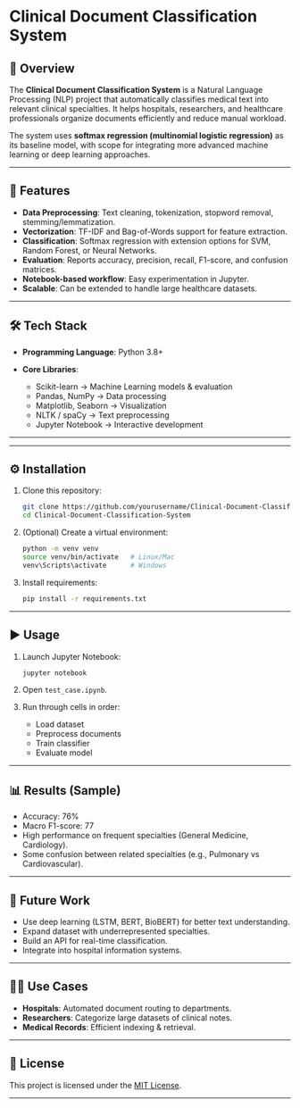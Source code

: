 

# Clinical Document Classification System

## 📌 Overview

The **Clinical Document Classification System** is a Natural Language Processing (NLP) project that automatically classifies medical text into relevant clinical specialties. It helps hospitals, researchers, and healthcare professionals organize documents efficiently and reduce manual workload.

The system uses **softmax regression (multinomial logistic regression)** as its baseline model, with scope for integrating more advanced machine learning or deep learning approaches.

---

## 🚀 Features

* **Data Preprocessing**: Text cleaning, tokenization, stopword removal, stemming/lemmatization.
* **Vectorization**: TF-IDF and Bag-of-Words support for feature extraction.
* **Classification**: Softmax regression with extension options for SVM, Random Forest, or Neural Networks.
* **Evaluation**: Reports accuracy, precision, recall, F1-score, and confusion matrices.
* **Notebook-based workflow**: Easy experimentation in Jupyter.
* **Scalable**: Can be extended to handle large healthcare datasets.

---

## 🛠️ Tech Stack

* **Programming Language**: Python 3.8+
* **Core Libraries**:

  * Scikit-learn → Machine Learning models & evaluation
  * Pandas, NumPy → Data processing
  * Matplotlib, Seaborn → Visualization
  * NLTK / spaCy → Text preprocessing
  * Jupyter Notebook → Interactive development

---

---

## ⚙️ Installation

1. Clone this repository:

   ```bash
   git clone https://github.com/yourusername/Clinical-Document-Classification-System.git
   cd Clinical-Document-Classification-System
   ```

2. (Optional) Create a virtual environment:

   ```bash
   python -m venv venv
   source venv/bin/activate   # Linux/Mac
   venv\Scripts\activate      # Windows
   ```

3. Install requirements:

   ```bash
   pip install -r requirements.txt
   ```

---

## ▶️ Usage

1. Launch Jupyter Notebook:

   ```bash
   jupyter notebook
   ```

2. Open `test_case.ipynb`.

3. Run through cells in order:

   * Load dataset
   * Preprocess documents
   * Train classifier
   * Evaluate model

---

## 📊 Results (Sample)

* Accuracy: 76%
* Macro F1-score: 77
* High performance on frequent specialties (General Medicine, Cardiology).
* Some confusion between related specialties (e.g., Pulmonary vs Cardiovascular).

---

## 📌 Future Work

* Use deep learning (LSTM, BERT, BioBERT) for better text understanding.
* Expand dataset with underrepresented specialties.
* Build an API for real-time classification.
* Integrate into hospital information systems.

---

## 👩‍⚕️ Use Cases

* **Hospitals**: Automated document routing to departments.
* **Researchers**: Categorize large datasets of clinical notes.
* **Medical Records**: Efficient indexing & retrieval.

---

## 📜 License

This project is licensed under the [MIT License](LICENSE.txt).

---
